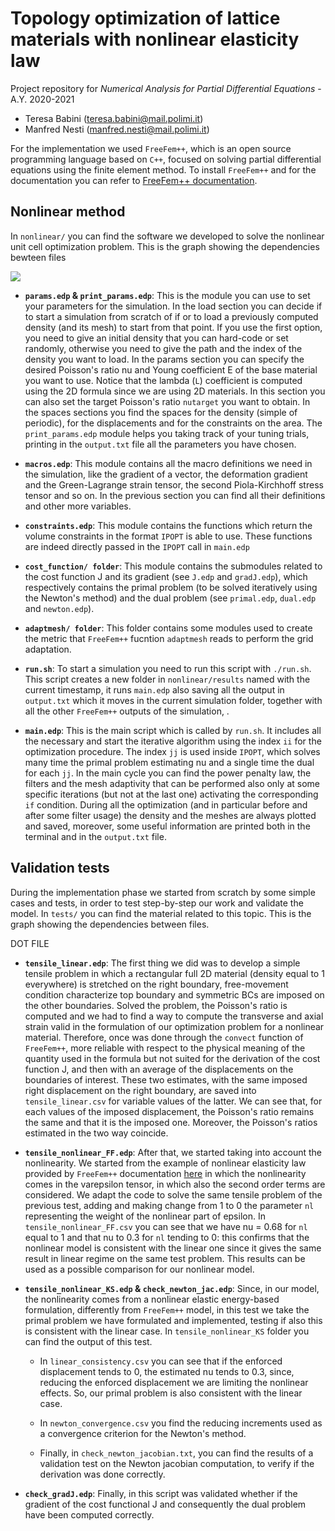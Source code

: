 # Topology optimization of lattice materials with nonlinear elasticity law
Project repository for *Numerical Analysis for Partial Differential Equations* - A.Y. 2020-2021

- Teresa Babini (teresa.babini@mail.polimi.it)
- Manfred Nesti (manfred.nesti@mail.polimi.it)

For the implementation we used `FreeFem++`, which is an open source programming language based on `C++`, focused on solving partial differential equations using the finite element method. To install `FreeFem++` and for the documentation you can refer to [FreeFem++ documentation](https://doc.freefem.org/documentation/index.html).

## Nonlinear method

In `nonlinear/` you can find the software we developed to solve the nonlinear unit cell optimization problem. This is the graph showing the dependencies bewteen files

<img src='https://g.gravizo.com/svg?digraph%20G%20%7B%0A%20%20edge%20%5Bstyle%20%3D%20dashed%5D%0A%20%20%22run.sh%22%20-%3E%20%22main.edp%22%0A%20%20edge%5Bstyle%20%3D%20normal%5D%0A%20%20%22main.edp%22%20-%3E%20%22constraints.edp%22%3B%0A%20%20%22main.edp%22%20-%3E%20%22params.edp%22%3B%0A%20%20%22params.edp%22%20-%3E%20%22print_params.edp%22%3B%0A%20%20%22main.edp%22%20-%3E%20%22macros.edp%22%3B%0A%20%20%22main.edp%22%20-%3E%20%22J.edp%22%3B%0A%20%20%22main.edp%22%20-%3E%20%22gradJ.edp%22%3B%0A%20%20%22main.edp%22%20-%3E%20%22makemetrica.edp%22%3B%0A%20%20subgraph%20cluster_adaptmesh%20%7B%0A%20%20%20%20label%20%3D%20%22adaptmesh%22%0A%20%20%20%20%22makemetrica.edp%22%20-%3E%20%22sparse2full.edp%22%3B%0A%20%20%20%20%22makemetrica.edp%22%20-%3E%20%22makepatch.edp%22%3B%0A%20%20%7D%0A%20%20subgraph%20cluster_cost_function%20%7B%0A%20%20%20%20label%20%3D%20%22cost_function%22%0A%20%20%20%20%22J.edp%22%20-%3E%20%22primal.edp%22%3B%0A%20%20%20%20%22J.edp%22%20-%3E%20%22newton.edp%22%3B%0A%20%20%20%20%22gradJ.edp%22%20-%3E%20%22dual.edp%22%3B%0A%20%20%7D%0A%7D%0A
'>

- **`params.edp` & `print_params.edp`**:
This is the module you can use to set your parameters for the simulation.
In the load section you can decide if to start a simulation from scratch of if or to load a previously computed density (and its mesh) to start from that point. If you use the first option, you need to give an initial density that you can hard-code or set randomly, otherwise you need to give the path and the index of the density you want to load.
In the params section you can specify the desired Poisson's ratio nu and Young coefficient E of the base material you want to use. Notice that the lambda (`L`) coefficient is computed using the 2D formula since we are using 2D materials. In this section you can also set the target Poisson's ratio `nutarget` you want to obtain.
In the spaces sections you find the spaces for the density (simple of periodic), for the displacements and for the constraints on the area.
The `print_params.edp` module helps you taking track of your tuning trials, printing in the `output.txt` file all the parameters you have chosen.

- **`macros.edp`**:
This module contains all the macro definitions we need in the simulation, like the gradient of a vector, the deformation gradient and the Green-Lagrange strain tensor, the second Piola-Kirchhoff stress tensor and so on. In the previous section you can find all their definitions and other more variables.

- **`constraints.edp`**:
This module contains the functions which return the volume constraints in the format `IPOPT` is able to use. These functions are indeed directly passed in the `IPOPT` call in `main.edp`

- **`cost_function/ folder`**:
This module contains the submodules related to the cost function J and its gradient (see `J.edp` and `gradJ.edp`), which respectively contains the primal problem (to be solved iteratively using the Newton's method) and the dual problem (see `primal.edp`, `dual.edp` and `newton.edp`).

- **`adaptmesh/ folder`**:
This folder contains some modules used to create the metric that `FreeFem++` fucntion `adaptmesh` reads to perform the grid adaptation.

- **`run.sh`**:
To start a simulation you need to run this script with `./run.sh`. This script creates a new folder in `nonlinear/results` named with the current timestamp, it runs `main.edp` also saving all the output in `output.txt` which it moves in the current simulation folder, together with all the other `FreeFem++` outputs of the simulation, .

- **`main.edp`**:
This is the main script which is called by `run.sh`. It includes all the necessary and start the iterative algorithm using the index `ii` for the optimization procedure. The index `jj` is used inside `IPOPT`, which solves many time the primal problem estimating nu and a single time the dual for each `jj`. In the main cycle you can find the power penalty law, the filters and the mesh adaptivity that can be performed also only at some specific iterations (but not at the last one) activating the corresponding `if` condition. During all the optimization (and in particular before and after some filter usage) the density and the meshes are always plotted and saved, moreover, some useful information are printed both in the terminal and in the `output.txt` file.

## Validation tests

During the implementation phase we started from scratch by some simple cases and tests, in order to test step-by-step our work and validate the model. In `tests/` you can find the material related to this topic. This is the graph showing the dependencies between files.

DOT FILE

- **`tensile_linear.edp`**:
The first thing we did was to develop a simple tensile problem in which a rectangular full 2D material (density equal to 1 everywhere) is stretched on the right boundary, free-movement condition characterize top boundary and symmetric BCs are imposed on the other boundaries.
Solved the problem, the Poisson's ratio is computed and we had to find a way to compute the transverse and axial strain valid in the formulation of our optimization problem for a nonlinear material. Therefore, once was done through the `convect` function of `FreeFem++`, more reliable with respect to the physical meaning of the quantity used in the formula but not suited for the derivation of the cost function J, and then with an average of the displacements on the boundaries of interest. These two estimates, with the same imposed right displacement on the right boundary, are saved into `tensile_linear.csv` for variable values of the latter. We can see that, for each values of the imposed displacement, the Poisson's ratio remains the same and that it is the imposed one. Moreover, the Poisson's ratios estimated in the two way coincide.

- **`tensile_nonlinear_FF.edp`**:
After that, we started taking into account the nonlinearity. We started from the example of nonlinear elasticity law provided by `FreeFem++` documentation [here](https://doc.freefem.org/models/nonlinear-elasticity.html) in which the nonlinearity comes in the varepsilon tensor, in which also the second order terms are considered.
We adapt the code to solve the same tensile problem of the previous test, adding and making change from 1 to 0 the parameter `nl` representing the weight of the nonlinear part of epsilon. In `tensile_nonlinear_FF.csv` you can see that we have nu = 0.68 for `nl` equal to 1 and that nu to 0.3 for `nl` tending to 0: this confirms that the nonlinear model is consistent with the linear one since it gives the same result in linear regime on the same test problem. This results can be used as a possible comparison for our nonlinear model.

- **`tensile_nonlinear_KS.edp` & `check_newton_jac.edp`**:
Since, in our model, the nonlinearity comes from a nonlinear elastic energy-based formulation, differently from `FreeFem++` model, in this test we take the primal problem we have formulated and implemented, testing if also this is consistent with the linear case. In `tensile_nonlinear_KS` folder you can find the output of this test.

  - In `linear_consistency.csv` you can see that if the enforced displacement tends to 0, the estimated nu tends to 0.3, since, reducing the enforced displacement we are limiting the nonlinear effects. So, our primal problem is also consistent with the linear case.

  - In `newton_convergence.csv` you find the reducing increments used as a convergence criterion for the Newton's method.

  - Finally, in `check_newton_jacobian.txt`, you can find the results of a validation test on the Newton jacobian computation, to verify if the derivation was done correctly.


- **`check_gradJ.edp`**:
Finally, in this script was validated whether if the gradient of the cost functional J and consequently the dual problem have been computed correctly.
